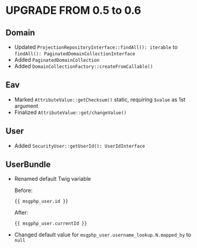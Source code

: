 # UPGRADE FROM 0.5 to 0.6

## Domain

- Updated `ProjectionRepositoryInterface::findAll(): iterable` to `findAll(): PaginatedDomainCollectionInterface`
- Added `PaginatedDomainCollection`
- Added `DomainCollectionFactory::createFromCallable()`

## Eav

- Marked `AttributeValue::getChecksum()` static, requiring `$value` as 1st argument
- Finalized `AttributeValue::get/changeValue()`

## User

- Added `SecurityUser::getUserId(): UserIdInterface`

## UserBundle

- Renamed default Twig variable

    Before:

    ```
    {{ msgphp_user.id }}
    ```

    After:

    ```
    {{ msgphp_user.currentId }}
    ```

- Changed default value for `msgphp_user.username_lookup.N.mapped_by` to `null`
